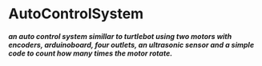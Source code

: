 # AutoControlSystem

##### an auto control system simillar to turtlebot using two motors with encoders, arduinoboard, four outlets, an ultrasonic sensor and a simple code to count how many times the motor rotate.

